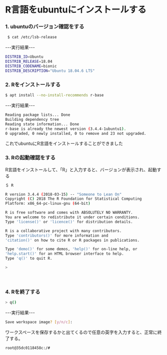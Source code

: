 # R言語をubuntuにインストールする

### 1. ubuntuのバージョン確認をする

~~~sh
 $ cat /etc/lsb-release
~~~


---実行結果---
~~~sh
DISTRIB_ID=Ubuntu
DISTRIB_RELEASE=18.04
DISTRIB_CODENAME=bionic
DISTRIB_DESCRIPTION="Ubuntu 18.04.6 LTS"
~~~


### 2. Rをインストールする
~~~sh
$ apt install --no-install-recommends r-base
~~~

---実行結果---
~~~sh
Reading package lists... Done
Building dependency tree       
Reading state information... Done
r-base is already the newest version (3.4.4-1ubuntu1).
0 upgraded, 0 newly installed, 0 to remove and 23 not upgraded.
~~~

これでubuntuにR言語をインストールすることができました

### 3. Rの起動確認をする
R言語をインストールして、「R」と入力すると、バージョンが表示され、起動する
~~~sh
＄ R

R version 3.4.4 (2018-03-15) -- "Someone to Lean On"
Copyright (C) 2018 The R Foundation for Statistical Computing
Platform: x86_64-pc-linux-gnu (64-bit)

R is free software and comes with ABSOLUTELY NO WARRANTY.
You are welcome to redistribute it under certain conditions.
Type 'license()' or 'licence()' for distribution details.

R is a collaborative project with many contributors.
Type 'contributors()' for more information and
'citation()' on how to cite R or R packages in publications.

Type 'demo()' for some demos, 'help()' for on-line help, or
'help.start()' for an HTML browser interface to help.
Type 'q()' to quit R.

> 
~~~
　
### 4. Rを終了する
~~~sh
> q()
~~~
---実行結果---

~~~sh
Save workspace image? [y/n/c]: 
~~~
ワークスペースを保存するかと出てくるので任意の英字を入力すると、正常に終了する。
~~~sh
root@35dc0118458c:/# 
~~~